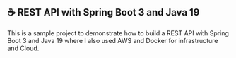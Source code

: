 ## ☕ REST API with Spring Boot 3 and Java 19

This is a sample project to demonstrate how to build a REST API with Spring Boot 3 and Java 19 where I also used AWS and Docker for infrastructure and Cloud.
